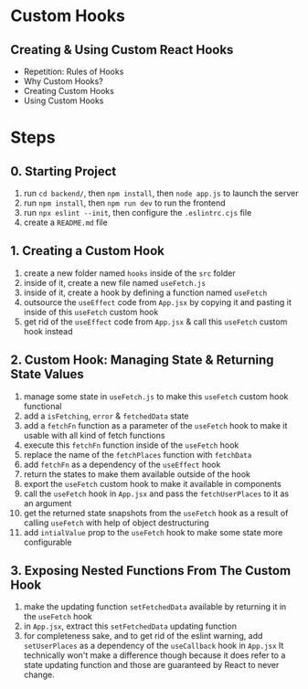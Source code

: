 # Custom Hooks

## Creating & Using Custom React Hooks

- Repetition: Rules of Hooks
- Why Custom Hooks?
- Creating Custom Hooks
- Using Custom Hooks

# Steps

## 0. Starting Project

1. run `cd backend/`, then `npm install`, then `node app.js` to launch the server
2. run `npm install`, then `npm run dev` to run the frontend
3. run `npx eslint --init`, then configure the `.eslintrc.cjs` file
4. create a `README.md` file

## 1. Creating a Custom Hook

1. create a new folder named `hooks` inside of the `src` folder
2. inside of it, create a new file named `useFetch.js`
3. inside of it, create a hook by defining a function named `useFetch`
4. outsource the `useEffect` code from `App.jsx` by copying it and pasting it inside of this `useFetch` custom hook
5. get rid of the `useEffect` code from `App.jsx` & call this `useFetch` custom hook instead

## 2. Custom Hook: Managing State & Returning State Values

1. manage some state in `useFetch.js` to make this `useFetch` custom hook functional
2. add a `isFetching`, `error` & `fetchedData` state
3. add a `fetchFn` function as a parameter of the `useFetch` hook to make it usable with all kind of fetch functions
4. execute this `fetchFn` function inside of the `useFetch` hook
5. replace the name of the `fetchPlaces` function with `fetchData`
6. add `fetchFn` as a dependency of the `useEffect` hook
7. return the states to make them available outside of the hook
8. export the `useFetch` custom hook to make it available in components
9. call the `useFetch` hook in `App.jsx` and pass the `fetchUserPlaces` to it as an argument
10. get the returned state snapshots from the `useFetch` hook as a result of calling `useFetch` with help of object destructuring
11. add `intialValue` prop to the `useFetch` hook to make some state more configurable

## 3. Exposing Nested Functions From The Custom Hook

1. make the updating function `setFetchedData` available by returning it in the `useFetch` hook
2. in `App.jsx`, extract this `setFetchedData` updating function
3. for completeness sake, and to get rid of the eslint warning, add `setUserPlaces` as a dependency of the `useCallback` hook in `App.jsx`
   It technically won't make a difference though because it does refer to a state updating function and those are guaranteed by React to never change.
